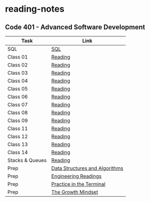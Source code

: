 # reading-notes
## Code 401 - Advanced Software Development 

| Task | Link |
| --- | ----------- |
| SQL | [SQL](./sql.md) |
| Class 01| [Reading ](./Class1.md) |
| Class 02| [Reading ](./Class2.md) |
| Class 03| [Reading ](./Class3.md) |
| Class 04| [Reading ](./Class4.md) |
| Class 05| [Reading ](./Class5.md) |
| Class 06| [Reading ](./Class6.md) |
| Class 07| [Reading ](./Class7.md) |
| Class 08| [Reading ](./Class8.md) |
| Class 09| [Reading ](./Class9.md) |
| Class 11| [Reading ](./Class11.md) |
| Class 12| [Reading ](./Class12.md) |
| Class 13| [Reading ](./Class13.md) |
| Class 14| [Reading ](./Class14.md) |
| Stacks & Queues| [Reading ](./Stacks%20%26%20Queues.md) |
| Prep| [Data Structures and Algorithms](./Data%20Structures%20and%20Algorithms.md) |
| Prep| [Engineering Readings](./Engineering%20Readings.md) |
| Prep| [Practice in the Terminal](./Practice%20in%20the%20Terminal.md) |
| Prep| [The Growth Mindset](./The%20Growth%20Mindset.md) |